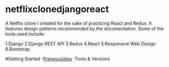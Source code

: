 # netflixclonedjangoreact

A Netflix clone I created for the sake of practicing React and Redux. It features design patterns recommended by the documentation. Some of the tools used include:

   1.Django
   2.Django REST API
   3.Redux
   4.React
   5.Responsive Web Design
   6.Bootstrap


#Getting Started
-[Prerequisities]()
    -Tools & Versions
